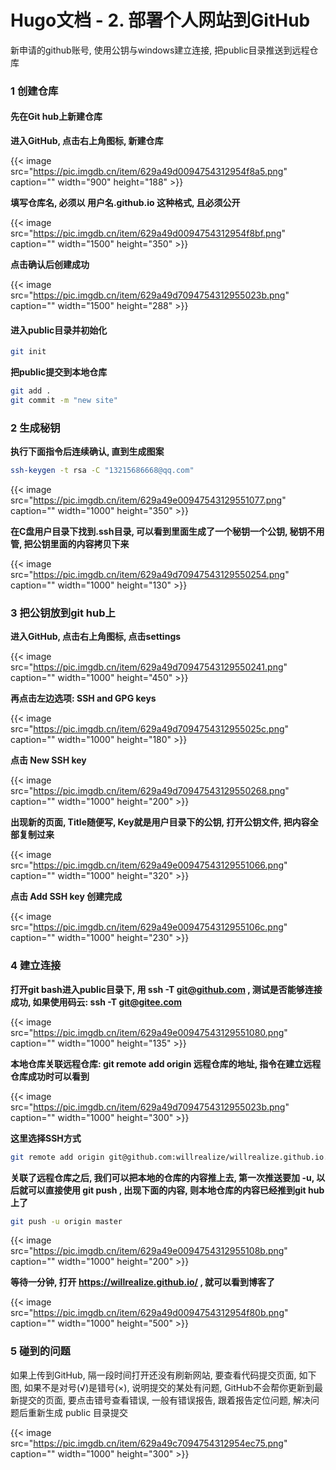 # Hugo文档 - 2. 部署个人网站到GitHub


新申请的github账号, 使用公钥与windows建立连接, 把public目录推送到远程仓库

<!--more-->

### 1 创建仓库

#### 先在Git hub上新建仓库

**进入GitHub, 点击右上角图标, 新建仓库**

{{< image src="https://pic.imgdb.cn/item/629a49d0094754312954f8a5.png" caption="" width="900" height="188" >}}

**填写仓库名, 必须以 用户名.github.io 这种格式, 且必须公开**

{{< image src="https://pic.imgdb.cn/item/629a49d0094754312954f8bf.png" caption="" width="1500" height="350" >}}

**点击确认后创建成功**

{{< image src="https://pic.imgdb.cn/item/629a49d7094754312955023b.png" caption="" width="1500" height="288" >}}

#### 进入public目录并初始化

```bash
git init
```

**把public提交到本地仓库**

```bash
git add .
git commit -m "new site"
```

### 2 生成秘钥

**执行下面指令后连续确认, 直到生成图案**

```bash
ssh-keygen -t rsa -C "13215686668@qq.com"
```

{{< image src="https://pic.imgdb.cn/item/629a49e00947543129551077.png" caption="" width="1000" height="350" >}}

**在C盘用户目录下找到.ssh目录, 可以看到里面生成了一个秘钥一个公钥, 秘钥不用管, 把公钥里面的内容拷贝下来**

{{< image src="https://pic.imgdb.cn/item/629a49d70947543129550254.png" caption="" width="1000" height="130" >}}

### 3 把公钥放到git hub上

**进入GitHub, 点击右上角图标, 点击settings**

{{< image src="https://pic.imgdb.cn/item/629a49d70947543129550241.png" caption="" width="1000" height="450" >}}

**再点击左边选项: SSH and GPG keys**

{{< image src="https://pic.imgdb.cn/item/629a49d7094754312955025c.png" caption="" width="1000" height="180" >}}

**点击 New SSH key**

{{< image src="https://pic.imgdb.cn/item/629a49d70947543129550268.png" caption="" width="1000" height="200" >}}

**出现新的页面, Title随便写, Key就是用户目录下的公钥, 打开公钥文件, 把内容全部复制过来**

{{< image src="https://pic.imgdb.cn/item/629a49e00947543129551066.png" caption="" width="1000" height="320" >}}

**点击 Add SSH key 创建完成**

{{< image src="https://pic.imgdb.cn/item/629a49e0094754312955106c.png" caption="" width="1000" height="230" >}}

### 4 建立连接

**打开git bash进入public目录下, 用 ssh -T git@github.com , 测试是否能够连接成功, 如果使用码云: ssh -T git@gitee.com**

{{< image src="https://pic.imgdb.cn/item/629a49e00947543129551080.png" caption="" width="1000" height="135" >}}

**本地仓库关联远程仓库: git remote add origin 远程仓库的地址, 指令在建立远程仓库成功时可以看到**

{{< image src="https://pic.imgdb.cn/item/629a49d7094754312955023b.png" caption="" width="1000" height="300" >}}

**这里选择SSH方式**

```bash
git remote add origin git@github.com:willrealize/willrealize.github.io.git
```

**关联了远程仓库之后, 我们可以把本地的仓库的内容推上去, 第一次推送要加 -u, 以后就可以直接使用 git push , 出现下面的内容, 则本地仓库的内容已经推到git hub上了**

```bash
git push -u origin master
```

{{< image src="https://pic.imgdb.cn/item/629a49e0094754312955108b.png" caption="" width="1000" height="200" >}}

**等待一分钟, 打开 https://willrealize.github.io/ , 就可以看到博客了**

{{< image src="https://pic.imgdb.cn/item/629a49d0094754312954f80b.png" caption="" width="1000" height="500" >}}

### 5 碰到的问题

如果上传到GitHub, 隔一段时间打开还没有刷新网站, 要查看代码提交页面, 如下图, 如果不是对号(√)是错号(×), 说明提交的某处有问题, GitHub不会帮你更新到最新提交的页面, 要点击错号查看错误, 一般有错误报告, 跟着报告定位问题, 解决问题后重新生成 public 目录提交

{{< image src="https://pic.imgdb.cn/item/629a49c7094754312954ec75.png" caption="" width="1000" height="300" >}}

